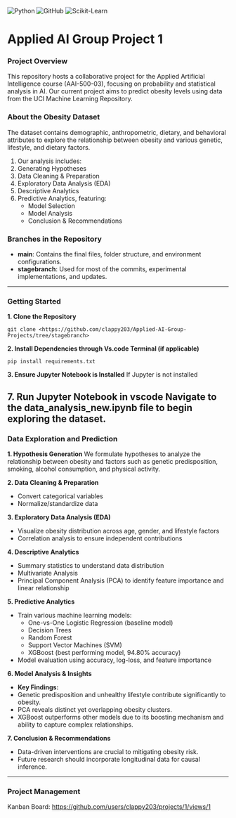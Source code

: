 ![Python](https://img.shields.io/badge/python-3670A0?style=for-the-badge&logo=python&logoColor=ffdd54) ![GitHub](https://img.shields.io/badge/GitHub-181717?style=flat-square&logo=GitHub&logoColor=white) ![Scikit-Learn](https://img.shields.io/badge/scikit--learn-F7931E?style=for-the-badge&logo=scikit-learn&logoColor=white)

# Applied AI Group Project 1

### **Project Overview**
This repository hosts a collaborative project for the Applied Artificial Intelligence course (AAI-500-03), focusing on probability and statistical analysis in AI. Our current project aims to predict obesity levels using data from the UCI Machine Learning Repository.

### **About the Obesity Dataset**
The dataset contains demographic, anthropometric, dietary, and behavioral attributes to explore the relationship between obesity and various genetic, lifestyle, and dietary factors.
1. Our analysis includes:
2. Generating Hypotheses
3. Data Cleaning & Preparation
4. Exploratory Data Analysis (EDA)
5. Descriptive Analytics
6. Predictive Analytics, featuring:
   - Model Selection
   - Model Analysis
   - Conclusion & Recommendations

### **Branches in the Repository**
- **main**: Contains the final files, folder structure, and environment configurations.
- **stagebranch**: Used for most of the commits, experimental implementations, and updates.

---

### **Getting Started**
**1. Clone the Repository**
```
git clone <https://github.com/clappy203/Applied-AI-Group-Projects/tree/stagebranch>
```

**2. Install Dependencies through Vs.code Terminal (if applicable)**
   ```
  pip install requirements.txt
  ```

**3. Ensure Jupyter Notebook is Installed**
      If Jupyter is not installed

**7. Run Jupyter Notebook in vscode**
      Navigate to the data_analysis_new.ipynb file to begin exploring the dataset.
---

### Data Exploration and Prediction

**1. Hypothesis Generation**
We formulate hypotheses to analyze the relationship between obesity and factors such as genetic predisposition, smoking, alcohol consumption, and physical activity.

**2. Data Cleaning & Preparation**
- Convert categorical variables
- Normalize/standardize data

**3. Exploratory Data Analysis (EDA)**
- Visualize obesity distribution across age, gender, and lifestyle factors
- Correlation analysis to ensure independent contributions

**4. Descriptive Analytics**
- Summary statistics to understand data distribution
- Multivariate Analysis
- Principal Component Analysis (PCA) to identify feature importance and linear relationship

**5. Predictive Analytics**
- Train various machine learning models:
  - One-vs-One Logistic Regression (baseline model)
  - Decision Trees
  - Random Forest
  - Support Vector Machines (SVM)
  - XGBoost (best performing model, 94.80% accuracy)
- Model evaluation using accuracy, log-loss, and feature importance

**6. Model Analysis & Insights**
- **Key Findings:**
- Genetic predisposition and unhealthy lifestyle contribute significantly to obesity.
- PCA reveals distinct yet overlapping obesity clusters.
- XGBoost outperforms other models due to its boosting mechanism and ability to capture complex relationships.

**7. Conclusion & Recommendations**
- Data-driven interventions are crucial to mitigating obesity risk.
- Future research should incorporate longitudinal data for causal inference.
---------

### **Project Management**
Kanban Board: https://github.com/users/clappy203/projects/1/views/1

